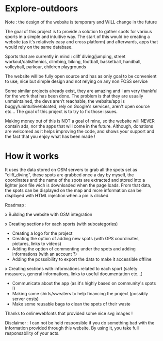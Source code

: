 # Explore-outdoors

Note : the design of the website is temporary and WILL change in the future

The goal of this project is to provide a solution to gather spots for various sports in a simple and intuitive way.
The start of this would be creating a website (as it's relatively easy and cross platform) and afterwards, apps that would rely on the same database.

Sports that are currently in mind : cliff diving/jumping, street workout/calisthenics, climbing, biking, football, basketball, handball, volleyball, parkour, children playgrounds

The website will be fully open source and has as only goal to be convenient to use, nice but simple design and not relying on any non FOSS service

Some similar projects already exist, they are amazing and I am very thankful for the work that has been done. The problem is that they are usually unmaintained, the devs aren't reachable, the website/app is buggy/unintuitive/bloated, rely on Google's services, aren't open source etc... The goal of this project is to try to fix those issues.

Making money out of this is NOT a goal of mine, so the website will NEVER contain ads, nor the apps that will come in the future. Although, donations are welcomed as it helps improving the code, and shows your support and the fact that you enjoy what has been made !


# How it works

It uses the data stored on OSM servers to grab all the spots set as "cliff_diving", these spots are grabbed once a day by myself, the coordinates and the name of the spots are extracted and stored into a lighter json file wich is downloaded when the page loads. From that data, the spots can be displayed on the map and more information can be displayed with HTML injection when a pin is clicked.



Roadmap :

x Building the website with OSM integration

x Creating sections for each sports (with subcategories)
- Creating a logo for the project
- Creating the option of adding new spots (with GPS coordinates, pictures, links to videos)
- Adding the option of commenting under the spots and adding informations (with an account ?)
- Adding the posssibility to export the data to make it accessible offline

x Creating sections with informations related to each sport (safety measures, general informations, links to useful documentation etc...)

- Communicate about the app (as it's highly based on community's spots !)
- Making some shirts/sweaters to help financing the project (possibly server costs)
- Make some reusable bags to clean the spots of their waste


Thanks to onlinewebfonts that provided some nice svg images !

Disclaimer : I can not be held responsible if you do something bad with the information provided through this website. By using it, you take full responsability of your acts.
